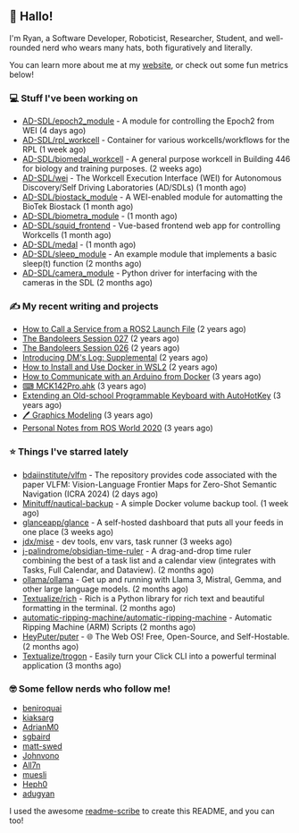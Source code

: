 ## 👋 Hallo!

I'm Ryan, a Software Developer, Roboticist, Researcher, Student, and well-rounded nerd who wears many hats, both figuratively and literally.

You can learn more about me at my [website](https://ryandlewis.dev), or check out some fun metrics below!

### 💻 Stuff I've been working on

- [AD-SDL/epoch2_module](https://github.com/AD-SDL/epoch2_module) - A module for controlling the Epoch2 from WEI (4 days ago)
- [AD-SDL/rpl_workcell](https://github.com/AD-SDL/rpl_workcell) - Container for various workcells/workflows for the RPL (1 week ago)
- [AD-SDL/biomedal_workcell](https://github.com/AD-SDL/biomedal_workcell) - A general purpose workcell in Building 446 for biology and training purposes. (2 weeks ago)
- [AD-SDL/wei](https://github.com/AD-SDL/wei) - The Workcell Execution Interface (WEI) for Autonomous Discovery/Self Driving Laboratories (AD/SDLs) (1 month ago)
- [AD-SDL/biostack_module](https://github.com/AD-SDL/biostack_module) - A WEI-enabled module for automatting the BioTek Biostack (1 month ago)
- [AD-SDL/biometra_module](https://github.com/AD-SDL/biometra_module) -  (1 month ago)
- [AD-SDL/squid_frontend](https://github.com/AD-SDL/squid_frontend) - Vue-based frontend web app for controlling Workcells (1 month ago)
- [AD-SDL/medal](https://github.com/AD-SDL/medal) -  (1 month ago)
- [AD-SDL/sleep_module](https://github.com/AD-SDL/sleep_module) - An example module that implements a basic sleep(t) function (2 months ago)
- [AD-SDL/camera_module](https://github.com/AD-SDL/camera_module) - Python driver for interfacing with the cameras in the SDL (2 months ago)

### ✍ My recent writing and projects

- [How to Call a Service from a ROS2 Launch File](https://ryandlewis.dev/posts/callserviceinros2launch/) (2 years ago)
- [The Bandoleers Session 027](https://ryandlewis.dev/posts/ttrpg/thebandoleers027/) (2 years ago)
- [The Bandoleers Session 026](https://ryandlewis.dev/posts/ttrpg/thebandoleers026/) (2 years ago)
- [Introducing DM&#39;s Log: Supplemental](https://ryandlewis.dev/posts/ttrpg/introducingdmslog/) (2 years ago)
- [How to Install and Use Docker in WSL2](https://ryandlewis.dev/posts/howtowsldocker/) (2 years ago)
- [How to Communicate with an Arduino from Docker](https://ryandlewis.dev/posts/howtoarduinodocker/) (3 years ago)
- [⌨ MCK142Pro.ahk](https://ryandlewis.dev/projects/mck142pro/) (3 years ago)
- [Extending an Old-school Programmable Keyboard with AutoHotKey](https://ryandlewis.dev/posts/mck142pro/) (3 years ago)
- [🖊 Graphics Modeling](https://ryandlewis.dev/projects/graphics/) (3 years ago)
- [Personal Notes from ROS World 2020](https://ryandlewis.dev/posts/rosworld2020/) (3 years ago)

### ⭐ Things I've starred lately

- [bdaiinstitute/vlfm](https://github.com/bdaiinstitute/vlfm) - The repository provides code associated with the paper VLFM: Vision-Language Frontier Maps for Zero-Shot Semantic Navigation (ICRA 2024) (2 days ago)
- [Minituff/nautical-backup](https://github.com/Minituff/nautical-backup) - A simple Docker volume backup tool. (1 week ago)
- [glanceapp/glance](https://github.com/glanceapp/glance) - A self-hosted dashboard that puts all your feeds in one place (3 weeks ago)
- [jdx/mise](https://github.com/jdx/mise) - dev tools, env vars, task runner (3 weeks ago)
- [j-palindrome/obsidian-time-ruler](https://github.com/j-palindrome/obsidian-time-ruler) - A drag-and-drop time ruler combining the best of a task list and a calendar view (integrates with Tasks, Full Calendar, and Dataview). (2 months ago)
- [ollama/ollama](https://github.com/ollama/ollama) - Get up and running with Llama 3, Mistral, Gemma, and other large language models. (2 months ago)
- [Textualize/rich](https://github.com/Textualize/rich) - Rich is a Python library for rich text and beautiful formatting in the terminal. (2 months ago)
- [automatic-ripping-machine/automatic-ripping-machine](https://github.com/automatic-ripping-machine/automatic-ripping-machine) - Automatic Ripping Machine (ARM) Scripts (2 months ago)
- [HeyPuter/puter](https://github.com/HeyPuter/puter) - 🌐 The Web OS! Free, Open-Source, and Self-Hostable. (2 months ago)
- [Textualize/trogon](https://github.com/Textualize/trogon) - Easily turn your Click CLI into a powerful terminal application (3 months ago)

### 🤓 Some fellow nerds who follow me!

- [beniroquai](https://github.com/beniroquai)
- [kiaksarg](https://github.com/kiaksarg)
- [AdrianM0](https://github.com/AdrianM0)
- [sgbaird](https://github.com/sgbaird)
- [matt-swed](https://github.com/matt-swed)
- [Johnvono](https://github.com/Johnvono)
- [All7n](https://github.com/All7n)
- [muesli](https://github.com/muesli)
- [Heph0](https://github.com/Heph0)
- [adugyan](https://github.com/adugyan)

I used the awesome [readme-scribe](https://github.com/muesli/readme-scribe) to create this README, and you can too!
